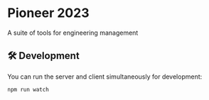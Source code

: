 # Pioneer 2023

A suite of tools for engineering management

## 🛠️ Development
You can run the server and client simultaneously for development:
```
npm run watch
```